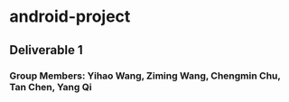 # android-project
## Deliverable 1
### Group Members: Yihao Wang, Ziming Wang, Chengmin Chu, Tan Chen, Yang Qi
